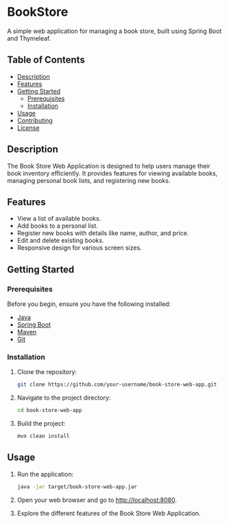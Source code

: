 # BookStore

A simple web application for managing a book store, built using Spring Boot and Thymeleaf.

## Table of Contents

- [Description](#description)
- [Features](#features)
- [Getting Started](#getting-started)
  - [Prerequisites](#prerequisites)
  - [Installation](#installation)
- [Usage](#usage)
- [Contributing](#contributing)
- [License](#license)

## Description

The Book Store Web Application is designed to help users manage their book inventory efficiently. It provides features for viewing available books, managing personal book lists, and registering new books.

## Features

- View a list of available books.
- Add books to a personal list.
- Register new books with details like name, author, and price.
- Edit and delete existing books.
- Responsive design for various screen sizes.

## Getting Started

### Prerequisites

Before you begin, ensure you have the following installed:

- [Java](https://www.oracle.com/java/technologies/javase-downloads.html)
- [Spring Boot](https://spring.io/projects/spring-boot)
- [Maven](https://maven.apache.org/)
- [Git](https://git-scm.com/)

### Installation

1. Clone the repository:

    ```bash
    git clone https://github.com/your-username/book-store-web-app.git
    ```

2. Navigate to the project directory:

    ```bash
    cd book-store-web-app
    ```

3. Build the project:

    ```bash
    mvn clean install
    ```

## Usage

1. Run the application:

    ```bash
    java -jar target/book-store-web-app.jar
    ```

2. Open your web browser and go to [http://localhost:8080](http://localhost:8080).

3. Explore the different features of the Book Store Web Application.


